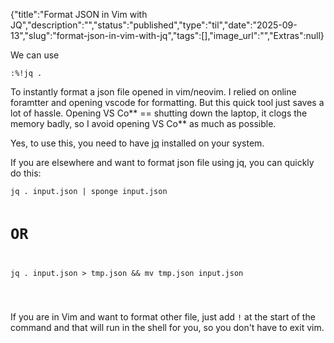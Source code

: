 {"title":"Format JSON in Vim with JQ","description":"","status":"published","type":"til","date":"2025-09-13","slug":"format-json-in-vim-with-jq","tags":[],"image_url":"","Extras":null}


<p>We can use</p>
<pre><code>:%!jq .
</code></pre>
<p>To instantly format a json file opened in vim/neovim.
I relied on online foramtter and opening vscode for formatting.
But this quick tool just saves a lot of hassle. Opening VS Co** == shutting down the laptop, it clogs the memory badly, so I avoid opening VS Co** as much as possible.</p>
<p>Yes, to use this, you need to have <a href="https://jqlang.org/">jq</a> installed on your system.</p>
<p>If you are elsewhere and want to format json file using jq, you can quickly do this:</p>
<pre><code>jq . input.json | sponge input.json

# OR

jq . input.json &gt; tmp.json &amp;&amp; mv tmp.json input.json

</code></pre>
<p>If you are in Vim and want to format other file, just add <code>!</code> at the start of the command and that will run in the shell for you, so you don't have to exit vim.</p>
